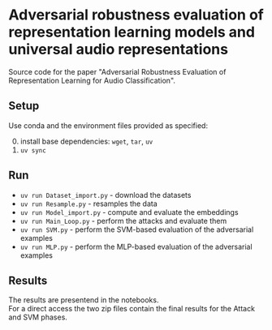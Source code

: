# Adversarial robustness evaluation of representation learning models and universal audio representations

Source code for the paper "Adversarial Robustness Evaluation of Representation Learning for Audio Classification".

## Setup

Use conda and the environment files provided as specified:

0. install base dependencies: `wget`, `tar`, `uv`
1. `uv sync`

## Run

- `uv run Dataset_import.py` - download the datasets
- `uv run Resample.py` - resamples the data
- `uv run Model_import.py` - compute and evaluate the embeddings
- `uv run Main_Loop.py` - perform the attacks and evaluate them
- `uv run SVM.py` - perform the SVM-based evaluation of the adversarial examples
- `uv run MLP.py` - perform the MLP-based evaluation of the adversarial examples

## Results

The results are presentend in the notebooks.  
For a direct access the two zip files contain the final results for the Attack and SVM phases.
